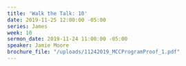 ```yaml
---
title: 'Walk the Talk: 10'
date: 2019-11-25 12:00:00 -05:00
series: James
week: 10
sermon_date: 2019-11-24 11:00:00 -05:00
speaker: Jamie Moore
brochure_file: "/uploads/11242019_MCCProgramProof_1.pdf"
---
```



